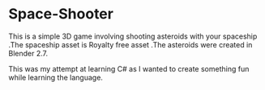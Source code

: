 # Space-Shooter

This is a simple 3D game involving shooting asteroids with your spaceship .The spaceship asset is Royalty free asset .The asteroids were created in Blender 2.7. 

This was my attempt at learning C# as I wanted to create something fun while learning the language.
